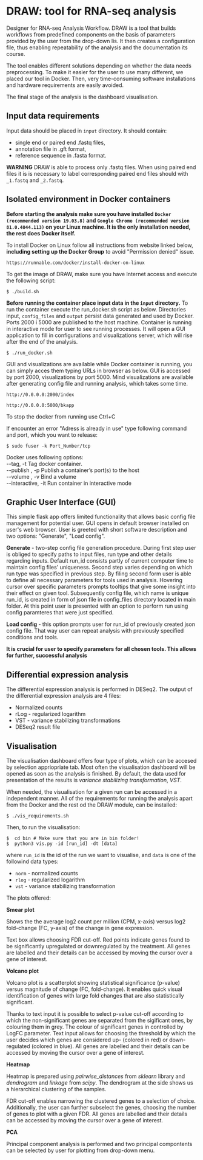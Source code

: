 # DRAW: tool for RNA-seq analysis

Designer for RNA-seq Analysis Workflow. DRAW is a tool that builds workflows from predefined components on the basis of parameters provided by the user from the drop-down lis. It then creates a configuration file, thus enabling repeatability of the analysis and the documentation its course. 

The tool enables different solutions depending on whether the data needs preprocessing. To make it easier for the user to use many different, we placed our tool in Docker. Then, very time-consuming software installations and hardware requirements are easily avoided.

The final stage of the analysis is the dashboard visualisation. 


## Input data requirements

Input data should be placed in ```input``` directory. It should contain:
- single end or paired end .fastq files,
- annotation file in .gft format,
- reference sequence in .fasta format.

**WARNING**
DRAW is able to process only .fastq files. When using paired end files it is is necessary to label corresponding paired end files should with ```_1.fastq``` and ```_2.fastq```.


## Isolated environment in Docker containers

**Before starting the analysis make sure you have installed ```Docker (recommended version 19.03.8)``` and ```Google Chrome (recommended version 81.0.4044.113)``` on your Linux machine. It is the only installation needed, the rest does Docker itself.**

To install Docker on Linux follow all instructions from website linked below, **including setting up the Docker Group** to avoid "Permission denied" issue.
```
https://runnable.com/docker/install-docker-on-linux
```

To get the image of DRAW, make sure you have Internet access and execute the following script:
```console
$ ./build.sh
```

**Before running the container place input data in the ```input``` directory.** To run the container execute the run_docker.sh script as below. Directories input, ```config_files``` and ```output``` persist data generated and used by Docker. Ports 2000 i 5000 are published to the host machine. Container is running in interactive mode for user to see running processes. It will open a GUI application to fill in configurations and visualizations server, which will rise after the end of the analysis.
```console
$ ./run_docker.sh
```

GUI and visualizations are available while Docker container is running, you can simply acces them typing URLs in browser as below. GUI is accessed by port 2000, visualizations by port 5000. Mind visualizations are available after generating config file and running analysis, which takes some time.

```
http://0.0.0.0:2000/index

http://0.0.0.0:5000/bkapp
```

To stop the docker from running use Ctrl+C

If encounter an error "Adress is already in use" type following command and port, which you want to release:
```console
$ sudo fuser -k Port_Number/tcp
```

Docker uses following options: \
--tag, -t Tag docker container. \
--publish , -p	Publish a container’s port(s) to the host \
--volume , -v	Bind a volume \
--interactive, -it Run container in interactive mode

## Graphic User Interface (GUI)
This simple flask app offers limited functionality that allows basic config file management for potential user. GUI opens in default browser installed on user's web browser. User is greeted with short software description and two options: "Generate", "Load config". 

**Generate** - two-step config file generation procedure. During first step user is obliged to specify paths to input files, run type and other details regarding inputs. Default run_id consists partly of current computer time to maintain config files' 
uniqueness. Second step varies depending on which run type was specified in previous step. By filing second form user is able to define all necessary parameters for tools used in analysis. Hovering cursor over specific parameters prompts tooltips that give some insight into their effect on given tool. Subsequently config file, which name is unique run_id, is created in form of json file in config_files directory located in main folder. At this point user is presented with an option to perform run using config paramteres that were just specified.

**Load config** - this option prompts user for run_id of previously created json config file. That way user can repeat analysis with previously specified conditions and tools. 

**It is crucial for user to specify parameters for all chosen tools. This allows for further, successful analysis**


##  Differential expression analysis

The differential expression analysis is performed in DESeq2. 
The output of the differential expression analysis are 4 files:
- Normalized counts
- rLog - regularized logarithm
- VST - variance stabilizing transformations
- DESeq2 result file


##  Visualisation 

The visualisation dashboard offers four type of plots, which can be accesed by selection appriopriate tab. Most often the visualisation dashboard will be opened as soon as the analysis is finished. By default, the data used for presentation of the results is *variance stabilizing transformation*, *VST*. 

When needed, the visualisation for a given run can be accessed in a independent manner. All of the requirements for running the analysis apart from the Docker and the rest od the DRAW module, can be installed:

```console
$ ./vis_requirements.sh
```

Then, to run the visualisation:
```console
$  cd bin # Make sure that you are in bin folder!
$  python3 vis.py -id [run_id] -dt [data]
```

where ```run_id``` is the id of the run we want to visualise, and ```data``` is one of the followind data types:
- ```norm``` - normalized counts
- ```rlog``` - regularized logarithm
- ```vst``` - variance stabilizing transformation

The plots offered:

**Smear plot**
  
Shows the the average log2 count per million (CPM, x-axis) versus log2 fold-change (FC, y-axis) of the change in gene expression. 

Text box allows choosing FDR cut-off. Red points indicate genes found to be significantly upregulated or downregulated by the treatment. All genes are labelled and their details can be accessed by moving the cursor over a gene of interest. 

**Volcano plot**
  
Volcano plot is a scatterplot showing statistical significance (p-value) versus magnitude of change (FC, fold-change). It enables quick visual identification of genes with large fold changes that are also statistically significant.

Thanks to text input it is possible to select p-value cut-off according to which the non-significant genes are separated from the sigificant ones, by colouring them in grey. The colour of significant genes in controlled by LogFC parameter. Text input allows for choosing the threshold by which the user decides which genes are considered up- (colored in red) or down-regulated (colored in blue). All genes are labelled and their details can be accessed by moving the cursor over a gene of interest. 

**Heatmap**
  
Heatmap is prepared using *pairwise_distances* from *sklearn* library and *dendrogram* and *linkage* from *scipy*.
The dendrogram at the side shows us a hierarchical clustering of the samples. 

FDR cut-off enables narrowing the clustered genes to a selection of choice. Additionally, the user can further subselect the genes, choosing the number of genes to plot with a given FDR. All genes are labelled and their details can be accessed by moving the cursor over a gene of interest. 

**PCA**

Principal component analysis is performed and two principal compontents can be selected by user for plotting from drop-down menu.
